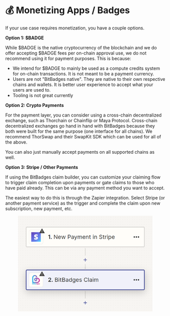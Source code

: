 # 💰 Monetizing Apps / Badges

If your use case requires monetization, you have a couple options.&#x20;

**Option 1: $BADGE**

While $BADGE is the native cryptocurrency of the blockchain and we do offer accepting $BADGE fees per on-chain approval use, we do not recommend using it for payment purposes. This is because:

-   We intend for $BADGE to mainly be used as a compute credits system for on-chain transactions. It is not meant to be a payment currency.
-   Users are not "BitBadges native". They are native to their own respective chains and wallets. It is better user experience to accept what your users are used to.
-   Tooling is not great currently

**Option 2: Crypto Payments**

For the payment layer, you can consider using a cross-chain decentralized exchange, such as Thorchain or Chainflip or Maya Protocol. Cross-chain decentralized exchanges go hand in hand with BitBadges because they both were built for the same purpose (one interface for all chains). We recommend ThorSwap and their SwapKit SDK which can be used for all of the above.

You can also just manually accept payments on all supported chains as well.

**Option 3: Stripe / Other Payments**

If using the BitBadges claim builder, you can customize your claiming flow to trigger claim completion upon payments or gate claims to those who have paid already. This can be via any payment method you want to accept.

The easiest way to do this is through the Zapier integration. Select Stripe (or another payment service) as the trigger and complete the claim upon new subscription, new payment, etc.

<figure><img src="../.gitbook/assets/image (1) (1) (1) (1) (1) (1).png" alt=""><figcaption></figcaption></figure>
